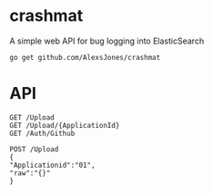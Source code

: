 crashmat
======== 

A simple web API for bug logging into ElasticSearch

`go get github.com/AlexsJones/crashmat`

API
==

```
GET /Upload
GET /Upload/{ApplicationId}
GET /Auth/Github
```

```
POST /Upload 
{
"Applicationid":"01",
"raw":"{}"
}

```
